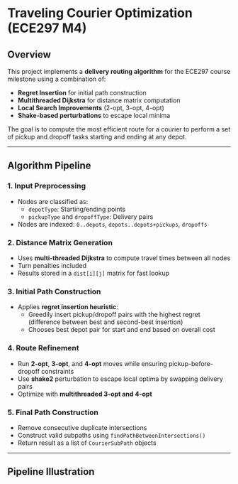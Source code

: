 # Traveling Courier Optimization (ECE297 M4)

## Overview
This project implements a **delivery routing algorithm** for the ECE297 course milestone using a combination of:
- **Regret Insertion** for initial path construction  
- **Multithreaded Dijkstra** for distance matrix computation  
- **Local Search Improvements** (2-opt, 3-opt, 4-opt)  
- **Shake-based perturbations** to escape local minima  

The goal is to compute the most efficient route for a courier to perform a set of pickup and dropoff tasks starting and ending at any depot.

---

## Algorithm Pipeline

### 1. Input Preprocessing
- Nodes are classified as:
  - `depotType`: Starting/ending points
  - `pickupType` and `dropoffType`: Delivery pairs
- Nodes are indexed: `0..depots`, `depots..depots+pickups`, `dropoffs`

### 2. Distance Matrix Generation
- Uses **multi-threaded Dijkstra** to compute travel times between all nodes
- Turn penalties included
- Results stored in a `dist[i][j]` matrix for fast lookup

### 3. Initial Path Construction
- Applies **regret insertion heuristic**:
  - Greedily insert pickup/dropoff pairs with the highest regret (difference between best and second-best insertion)
  - Chooses best depot pair for start and end based on overall cost

### 4. Route Refinement
- Run **2-opt**, **3-opt**, and **4-opt** moves while ensuring pickup-before-dropoff constraints
- Use **shake2** perturbation to escape local optima by swapping delivery pairs
- Optimize with **multithreaded 3-opt and 4-opt**

### 5. Final Path Construction
- Remove consecutive duplicate intersections
- Construct valid subpaths using `findPathBetweenIntersections()`
- Return result as a list of `CourierSubPath` objects

---

## Pipeline Illustration

